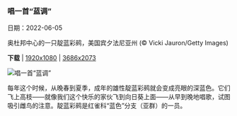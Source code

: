 ### 唱一首“蓝调”

日期：2022-06-05

奥杜邦中心的一只靛蓝彩鹀，美国宾夕法尼亚州 (© Vicki Jauron/Getty Images)

**下载**  |  [1920x1080](https://cn.bing.com/th?id=OHR.IndigoBunting_ZH-CN3172415219_1920x1080.jpg)  |  [3686x2073](https://cn.bing.com/th?id=OHR.IndigoBunting_ZH-CN3172415219_UHD.jpg)

![唱一首“蓝调”](https://cn.bing.com/th?id=OHR.IndigoBunting_ZH-CN3172415219_1920x1080.jpg "奥杜邦中心的一只靛蓝彩鹀，美国宾夕法尼亚州 (© Vicki Jauron/Getty Images)")

每年这个时候，从晚春到夏季，成年的雄性靛蓝彩鹀就会变成亮眼的深蓝色。它们飞上高枝——就像我们这个快乐的家伙飞到向日葵上面——从早到晚地唱歌，试图吸引雌鸟的注意。靛蓝彩鹀是红雀科“蓝色”分支（亚群）的一员。

